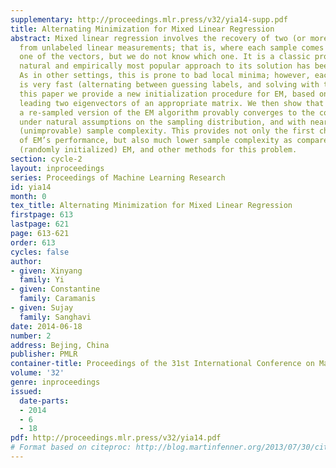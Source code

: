 ```yaml
---
supplementary: http://proceedings.mlr.press/v32/yia14-supp.pdf
title: Alternating Minimization for Mixed Linear Regression
abstract: Mixed linear regression involves the recovery of two (or more) unknown vectors
  from unlabeled linear measurements; that is, where each sample comes from exactly
  one of the vectors, but we do not know which one. It is a classic problem, and the
  natural and empirically most popular approach to its solution has been the EM algorithm.
  As in other settings, this is prone to bad local minima; however, each iteration
  is very fast (alternating between guessing labels, and solving with those labels).    In
  this paper we provide a new initialization procedure for EM, based on finding the
  leading two eigenvectors of an appropriate matrix. We then show that with this,
  a re-sampled version of the EM algorithm provably converges to the correct vectors,
  under natural assumptions on the sampling distribution, and with nearly optimal
  (unimprovable) sample complexity. This provides not only the first characterization
  of EM’s performance, but also much lower sample complexity as compared to both standard
  (randomly initialized) EM, and other methods for this problem.
section: cycle-2
layout: inproceedings
series: Proceedings of Machine Learning Research
id: yia14
month: 0
tex_title: Alternating Minimization for Mixed Linear Regression
firstpage: 613
lastpage: 621
page: 613-621
order: 613
cycles: false
author:
- given: Xinyang
  family: Yi
- given: Constantine
  family: Caramanis
- given: Sujay
  family: Sanghavi
date: 2014-06-18
number: 2
address: Bejing, China
publisher: PMLR
container-title: Proceedings of the 31st International Conference on Machine Learning
volume: '32'
genre: inproceedings
issued:
  date-parts:
  - 2014
  - 6
  - 18
pdf: http://proceedings.mlr.press/v32/yia14.pdf
# Format based on citeproc: http://blog.martinfenner.org/2013/07/30/citeproc-yaml-for-bibliographies/
---
```

